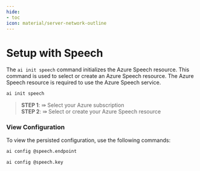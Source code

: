 ```yaml
---
hide:
- toc
icon: material/server-network-outline
---
```


# Setup with Speech

The `ai init speech` command initializes the Azure Speech resource. This command is used to select or create an Azure Speech resource. The Azure Speech resource is required to use the Azure Speech service.

```bash title="Select or create Azure Speech resource"
ai init speech
```

> **STEP 1**: ⇛ Select your Azure subscription  
> **STEP 2**: ⇛ Select or create your Azure Speech resource  

### View Configuration

To view the persisted configuration, use the following commands:

```bash title="Get speech endpoint"
ai config @speech.endpoint
```

```bash title="Get speech key"
ai config @speech.key
```
